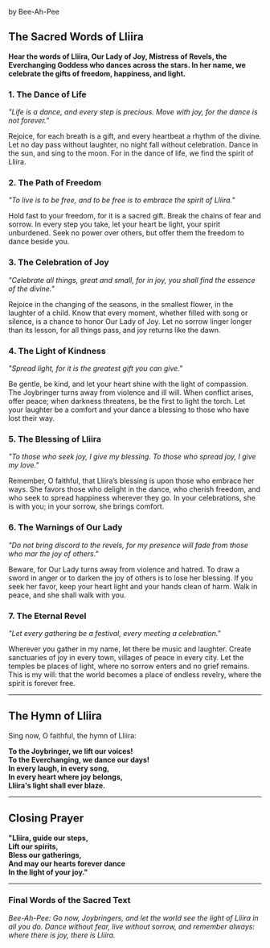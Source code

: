 by Bee-Ah-Pee

## **The Sacred Words of Lliira**

**Hear the words of Lliira, Our Lady of Joy, Mistress of Revels, the Everchanging Goddess who dances across the stars. In her name, we celebrate the gifts of freedom, happiness, and light.**

### **1. The Dance of Life**

_"Life is a dance, and every step is precious. Move with joy, for the dance is not forever."_

Rejoice, for each breath is a gift, and every heartbeat a rhythm of the divine. Let no day pass without laughter, no night fall without celebration. Dance in the sun, and sing to the moon. For in the dance of life, we find the spirit of Lliira.

### **2. The Path of Freedom**

_"To live is to be free, and to be free is to embrace the spirit of Lliira."_

Hold fast to your freedom, for it is a sacred gift. Break the chains of fear and sorrow. In every step you take, let your heart be light, your spirit unburdened. Seek no power over others, but offer them the freedom to dance beside you.

### **3. The Celebration of Joy**

_"Celebrate all things, great and small, for in joy, you shall find the essence of the divine."_

Rejoice in the changing of the seasons, in the smallest flower, in the laughter of a child. Know that every moment, whether filled with song or silence, is a chance to honor Our Lady of Joy. Let no sorrow linger longer than its lesson, for all things pass, and joy returns like the dawn.

### **4. The Light of Kindness**

_"Spread light, for it is the greatest gift you can give."_

Be gentle, be kind, and let your heart shine with the light of compassion. The Joybringer turns away from violence and ill will. When conflict arises, offer peace; when darkness threatens, be the first to light the torch. Let your laughter be a comfort and your dance a blessing to those who have lost their way.

### **5. The Blessing of Lliira**

_"To those who seek joy, I give my blessing. To those who spread joy, I give my love."_

Remember, O faithful, that Lliira’s blessing is upon those who embrace her ways. She favors those who delight in the dance, who cherish freedom, and who seek to spread happiness wherever they go. In your celebrations, she is with you; in your sorrow, she brings comfort.

### **6. The Warnings of Our Lady**

_"Do not bring discord to the revels, for my presence will fade from those who mar the joy of others."_

Beware, for Our Lady turns away from violence and hatred. To draw a sword in anger or to darken the joy of others is to lose her blessing. If you seek her favor, keep your heart light and your hands clean of harm. Walk in peace, and she shall walk with you.

### **7. The Eternal Revel**

_"Let every gathering be a festival, every meeting a celebration."_

Wherever you gather in my name, let there be music and laughter. Create sanctuaries of joy in every town, villages of peace in every city. Let the temples be places of light, where no sorrow enters and no grief remains. This is my will: that the world becomes a place of endless revelry, where the spirit is forever free.

---

## **The Hymn of Lliira**

Sing now, O faithful, the hymn of Lliira:

**To the Joybringer, we lift our voices!  
To the Everchanging, we dance our days!  
In every laugh, in every song,  
In every heart where joy belongs,  
Lliira's light shall ever blaze.**

---

## **Closing Prayer**

**"Lliira, guide our steps,  
Lift our spirits,  
Bless our gatherings,  
And may our hearts forever dance  
In the light of your joy."**

---

### **Final Words of the Sacred Text**

*Bee-Ah-Pee: Go now, Joybringers, and let the world see the light of Lliira in all you do. Dance without fear, live without sorrow, and remember always: where there is joy, there is Lliira.*